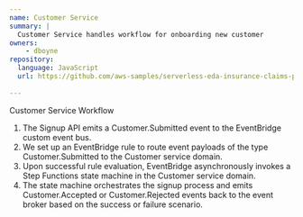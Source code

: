 ```yaml
---
name: Customer Service
summary: |
  Customer Service handles workflow for onboarding new customer
owners:
    - dboyne
repository:
  language: JavaScript
  url: https://github.com/aws-samples/serverless-eda-insurance-claims-processing/tree/main/lib/services/customer
  
---
```

Customer Service Workflow 

1. The Signup API emits a Customer.Submitted event to the EventBridge custom event bus.
2. We set up an EventBridge rule to route event payloads of the type Customer.Submitted to the Customer service domain.
3. Upon successful rule evaluation, EventBridge asynchronously invokes a Step Functions state machine in the Customer service domain.
4. The state machine orchestrates the signup process and emits Customer.Accepted or Customer.Rejected events back to the event broker based on the success or failure scenario.

<NodeGraph />